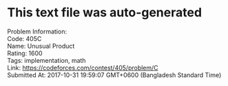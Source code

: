 # This text file was auto-generated  
  
Problem Information:  
Code: 405C  
Name: Unusual Product  
Rating: 1600  
Tags: implementation, math  
Link: https://codeforces.com/contest/405/problem/C  
Submitted At: 2017-10-31 19:59:07 GMT+0600 (Bangladesh Standard Time)  
